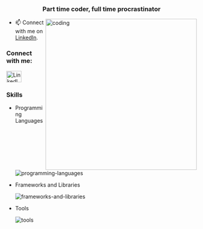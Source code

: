 <h3 align="center">Part time coder, full time procrastinator</h3>
<img align="right" alt="coding" width="400" src="https://media.tenor.com/GfSX-u7VGM4AAAAC/coding.gif" />

- 📫 Connect with me on [LinkedIn](https://www.linkedin.com/in/harsh-sharma-848560230/).

<h3 align="left">Connect with me:</h3>
<p align="left">
  <a href="https://linkedin.com/in/harsh-sharma-848560230/" target="_blank">
    <img align="center" src="https://raw.githubusercontent.com/rahuldkjain/github-profile-readme-generator/master/src/images/icons/Social/linked-in-alt.svg" alt="LinkedIn" height="30" width="40" />
  </a>
</p>

### Skills

- Programming Languages

  ![programming-languages](https://skillicons.dev/icons?i=cpp,python,css,javascript,c)

- Frameworks and Libraries

  ![frameworks-and-libraries](https://skillicons.dev/icons?i=react,nodejs)

- Tools

  ![tools](https://skillicons.dev/icons?i=vscode,sublime,github,git,linux)
